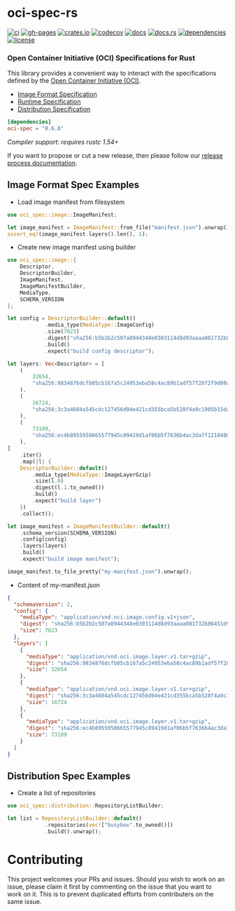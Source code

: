 # oci-spec-rs

[![ci](https://github.com/containers/oci-spec-rs/workflows/ci/badge.svg)](https://github.com/containers/oci-spec-rs/actions)
[![gh-pages](https://github.com/containers/oci-spec-rs/workflows/gh-pages/badge.svg)](https://github.com/containers/oci-spec-rs/actions)
[![crates.io](https://img.shields.io/crates/v/oci-spec.svg)](https://crates.io/crates/oci-spec)
[![codecov](https://codecov.io/gh/containers/oci-spec-rs/branch/main/graph/badge.svg)](https://codecov.io/gh/containers/oci-spec-rs)
[![docs](https://img.shields.io/badge/docs-main-blue.svg)](https://containers.github.io/oci-spec-rs/oci_spec/index.html)
[![docs.rs](https://docs.rs/oci-spec/badge.svg)](https://docs.rs/oci-spec)
[![dependencies](https://deps.rs/repo/github/containers/oci-spec-rs/status.svg)](https://deps.rs/repo/github/containers/oci-spec-rs)
[![license](https://img.shields.io/github/license/containers/oci-spec-rs.svg)](https://github.com/containers/oci-spec-rs/blob/master/LICENSE)

### Open Container Initiative (OCI) Specifications for Rust

This library provides a convenient way to interact with the specifications defined by the [Open Container Initiative (OCI)](https://opencontainers.org). 

- [Image Format Specification](https://github.com/opencontainers/image-spec/blob/main/spec.md)
- [Runtime Specification](https://github.com/opencontainers/runtime-spec/blob/master/spec.md)
- [Distribution Specification](https://github.com/opencontainers/distribution-spec/blob/main/spec.md)

```toml
[dependencies]
oci-spec = "0.6.8"
```
*Compiler support: requires rustc 1.54+*

If you want to propose or cut a new release, then please follow our 
[release process documentation](./release.md).

## Image Format Spec Examples
- Load image manifest from filesystem
```rust no_run
use oci_spec::image::ImageManifest;

let image_manifest = ImageManifest::from_file("manifest.json").unwrap();
assert_eq!(image_manifest.layers().len(), 5);
```

- Create new image manifest using builder
```rust no_run
use oci_spec::image::{
    Descriptor, 
    DescriptorBuilder, 
    ImageManifest, 
    ImageManifestBuilder, 
    MediaType, 
    SCHEMA_VERSION
};

let config = DescriptorBuilder::default()
            .media_type(MediaType::ImageConfig)
            .size(7023)
            .digest("sha256:b5b2b2c507a0944348e0303114d8d93aaaa081732b86451d9bce1f432a537bc7")
            .build()
            .expect("build config descriptor");

let layers: Vec<Descriptor> = [
    (
        32654,
        "sha256:9834876dcfb05cb167a5c24953eba58c4ac89b1adf57f28f2f9d09af107ee8f0",
    ),
    (
        16724,
        "sha256:3c3a4604a545cdc127456d94e421cd355bca5b528f4a9c1905b15da2eb4a4c6b",
    ),
    (
        73109,
        "sha256:ec4b8955958665577945c89419d1af06b5f7636b4ac3da7f12184802ad867736",
    ),
]
    .iter()
    .map(|l| {
    DescriptorBuilder::default()
        .media_type(MediaType::ImageLayerGzip)
        .size(l.0)
        .digest(l.1.to_owned())
        .build()
        .expect("build layer")
    })
    .collect();

let image_manifest = ImageManifestBuilder::default()
    .schema_version(SCHEMA_VERSION)
    .config(config)
    .layers(layers)
    .build()
    .expect("build image manifest");

image_manifest.to_file_pretty("my-manifest.json").unwrap();
```

- Content of my-manifest.json
```json
{
  "schemaVersion": 2,
  "config": {
    "mediaType": "application/vnd.oci.image.config.v1+json",
    "digest": "sha256:b5b2b2c507a0944348e0303114d8d93aaaa081732b86451d9bce1f432a537bc7",
    "size": 7023
  },
  "layers": [
    {
      "mediaType": "application/vnd.oci.image.layer.v1.tar+gzip",
      "digest": "sha256:9834876dcfb05cb167a5c24953eba58c4ac89b1adf57f28f2f9d09af107ee8f0",
      "size": 32654
    },
    {
      "mediaType": "application/vnd.oci.image.layer.v1.tar+gzip",
      "digest": "sha256:3c3a4604a545cdc127456d94e421cd355bca5b528f4a9c1905b15da2eb4a4c6b",
      "size": 16724
    },
    {
      "mediaType": "application/vnd.oci.image.layer.v1.tar+gzip",
      "digest": "sha256:ec4b8955958665577945c89419d1af06b5f7636b4ac3da7f12184802ad867736",
      "size": 73109
    }
  ]
}
```

## Distribution Spec Examples
- Create a list of repositories 
```rust
use oci_spec::distribution::RepositoryListBuilder;

let list = RepositoryListBuilder::default()
            .repositories(vec!["busybox".to_owned()])
            .build().unwrap();
```

# Contributing
This project welcomes your PRs and issues. Should you wish to work on an issue, please claim it first by commenting on the 
issue that you want to work on it. This is to prevent duplicated efforts from contributers on the same issue.
